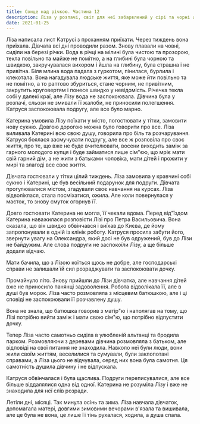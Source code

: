 ```yaml
---
title: Сонце над річкою. Частина 12
description: Ліза у розпачі, світ для неї забарвлений у сірі та чорні фарби
date: 2021-01-25
---
```


Ліза написала лист Катрусі з проханням приїхати. Через тиждень вона приїхала. Дівчата всі дні проводили разом. Знову плавали на човні, сиділи на березі річки. Вода в річці на мілині була чистою та прозорою, текла повільно та майже не помітно, а на глибині була чорною та швидкою, закручувалася вихором і йшла на глибину, була страшна і не привітна. Біля млина вода падала з гуркотом, пінилася, бурлила і клекотала. Вона нагадувала людське життя, яке може йти повільно та не помітно, а то раптово збуриться, стане чорним, не привітним, закрутить круговертям і понесе швидко у невідомість. Річечка текла собі у далекі краї, але Лізу вода не заспокоювала. Дівчина була у розпачі, сльози не змивали її жалоби, не приносили полегшення. Катруся заспокоювала подругу, але все було марно.

Катерина умовила Лізу поїхати у місто, погостювати у тітки, замовити нову сукню. Довгою дорогою можна було говорити про все. Ліза виливала Катерині всю свою душу, говорила про біль та розчарування. Катруся боялася засмучувати подругу, але все ж розповіла про своє життя, про те, що вже не буде вчителювати, восени виходить заміж за гарного молодого купця і буде займатися лише сім"єю, що мріє мати свій гарний дім, а не жити з батьками чоловіка, мати дітей і прожити у мирі та злагоді все своє життя.

Дівчата гостювали у тітки цілий тиждень. Ліза замовила у кравчині собі сукню і Катерині, це був весільний подарунок для подруги. Дівчата прогулювалися містом, згадували своє навчання на курсах. Ліза відволіклася, стала посміхатися, ожила. Але коли повернулася у маєток, то знову смуток огорнув її.

Довго гостювати Катерина не могла, її чекали вдома. Перед від"їздом Катерина наважилася розповісти Лізі про Петра Васильовича. Вона сказала, що він швидко обвінчався і виїхав до Києва, де йому запропонували в одній із клінік роботу. Катруся просила забути його, звернути увагу на Олександра, який досі не був одружений, був до Лізи не байдужим. Але слова подруги не заспокоїли Лізу, а ще більше додали відчаю.

Мати бачила, що з Лізою коїться щось не добре, але господарські справи не залишали їй сил розраджувати та заспокоювати дочку.

Промайнуло літо. Знову прийшли до Лізи дівчатка, але навчання дітей вже не приносило панянці задоволення. Робота відволікала її, але в душі був морок. Ліза часто розмовляла з місцевим батюшкою, але і ці сповіді не заспокоювали її розчавлену душу.

Вона не знала, що батюшка говорив з матір"ю і наполягав на тому, що Лізі потрібно вийти заміж і мати свою сім"ю, що потрібно відпустити дочку.

Тепер Ліза часто самотньо сиділа в улюбленій альтанці та бродила парком. Розмовляючи з деревами дівчина розмовляла з батьком, але відповіді на свої питання не знаходила. Навколо неї були люди, вони жили своїм життям, веселилися та сумували, були заклопотані справами, а Ліза цього не відчувала, серед них вона була самотня. Ця самотність душила дівчину і не відпускала.

Катруся обвінчалася і була щаслива. Подруги переписувалися, але все більше віддалялися одна від одної. Катерина не розуміла Лізу і вже не знаходила для неї слів розради.

Летіли дні, місяці. Так минула осінь та зима. Ліза навчала дівчаток, допомагала матері, довгими зимовими вечорами в'язала та вишивала, але це була не вона, це лише її тінь рухалася, ходила, а душа спала.
